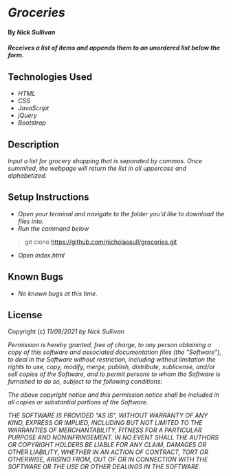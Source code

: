 # _Groceries_

#### By _**Nick Sullivan**_

#### _Receives a list of items and appends them to an unordered list below the form._

## Technologies Used

* _HTML_
* _CSS_
* _JavaScript_
* _jQuery_
* _Bootstrap_

## Description

_Input a list for grocery shopping that is separated by commas. Once summited, the webpage will return the list in all uppercase and alphabetized._

## Setup Instructions

* _Open your terminal and navigate to the folder you'd like to download the files into._
* _Run the command below_
> git clone https://github.com/nicholassull/groceries.git
* _Open index.html_


## Known Bugs

* _No known bugs at this time._

## License

Copyright (c) _11/08/2021_ _by Nick Sullivan_


_Permission is hereby granted, free of charge, to any person obtaining a copy of this software and associated documentation files (the "Software"), to deal in the Software without restriction, including without limitation the rights to use, copy, modify, merge, publish, distribute, sublicense, and/or sell copies of the Software, and to permit persons to whom the Software is furnished to do so, subject to the following conditions:_

_The above copyright notice and this permission notice shall be included in all copies or substantial portions of the Software._

_THE SOFTWARE IS PROVIDED "AS IS", WITHOUT WARRANTY OF ANY KIND, EXPRESS OR IMPLIED, INCLUDING BUT NOT LIMITED TO THE WARRANTIES OF MERCHANTABILITY, FITNESS FOR A PARTICULAR PURPOSE AND NONINFRINGEMENT. IN NO EVENT SHALL THE AUTHORS OR COPYRIGHT HOLDERS BE LIABLE FOR ANY CLAIM, DAMAGES OR OTHER LIABILITY, WHETHER IN AN ACTION OF CONTRACT, TORT OR OTHERWISE, ARISING FROM, OUT OF OR IN CONNECTION WITH THE SOFTWARE OR THE USE OR OTHER DEALINGS IN THE SOFTWARE._